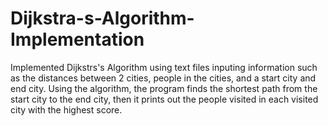 # Dijkstra-s-Algorithm-Implementation

Implemented Dijkstrs's Algorithm using text files inputing information such as the distances between 2 cities, people in the cities, and a start city and end city. Using the algorithm, the program finds the shortest path from the start city to the end city, then it prints out the people visited in each visited city with the highest score.
